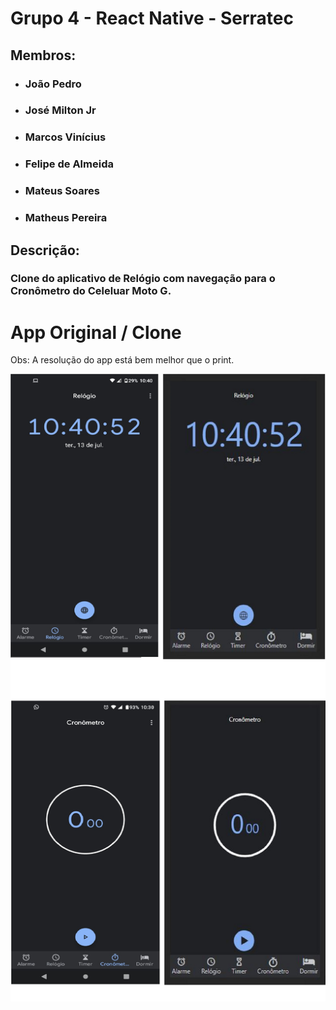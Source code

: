 # Grupo 4 - React Native - Serratec

## Membros:

* ### João Pedro
* ### José Milton Jr
* ### Marcos Vinícius
* ### Felipe de Almeida
* ### Mateus Soares
* ### Matheus Pereira

## Descrição: 

### Clone do aplicativo de Relógio com navegação para o Cronômetro do Celeluar Moto G. 

# App Original / Clone

Obs: A resolução do app está bem melhor que o print.

![alt text](https://github.com/Felipe1305/relogio-motoG-react-native/blob/main/imgClone/telasJuntas.jpg)


